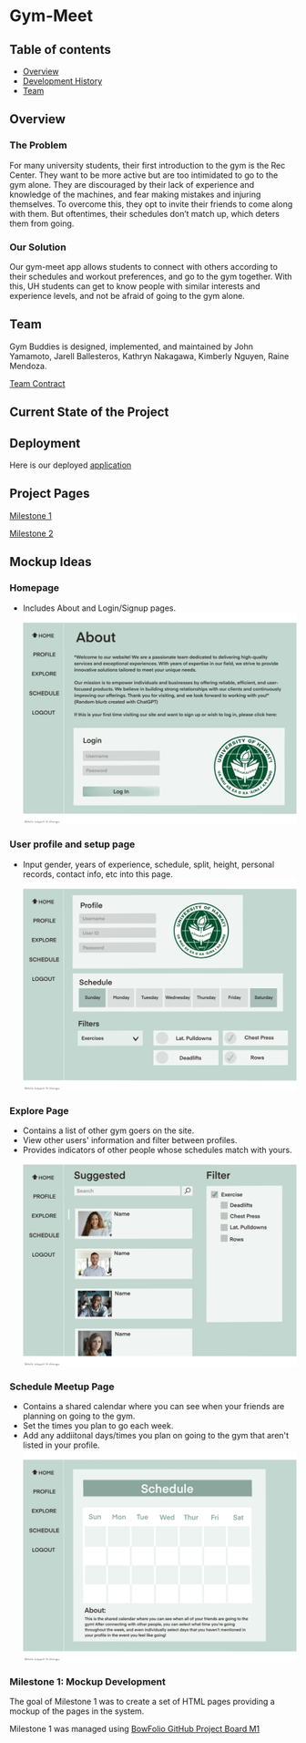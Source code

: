 # Gym-Meet

## Table of contents

* [Overview](#overview)
* [Development History](#development-history)
* [Team](#team)


## Overview

### The Problem
For many university students, their first introduction to the gym is the Rec Center. They want to be more active but are too intimidated to go to the gym alone. They are discouraged by their lack of experience and knowledge of the machines, and fear making mistakes and injuring themselves. To overcome this, they opt to invite their friends to come along with them. But oftentimes, their schedules don’t match up, which deters them from going.

### Our Solution
Our gym-meet app allows students to connect with others according to their schedules and workout preferences, and go to the gym together. With this, UH students can get to know people with similar interests and experience levels, and not be afraid of going to the gym alone.

## Team

Gym Buddies is designed, implemented, and maintained by John Yamamoto, Jarell Ballesteros, Kathryn Nakagawa, Kimberly Nguyen, Raine Mendoza.

[Team Contract](https://docs.google.com/document/d/1vLohLOMnnn7a7mI3A0naIYsxXPSLakaRsPm0aQS7NiY/edit?tab=t.0)

## Current State of the Project

## Deployment

Here is our deployed [application](#)

## Project Pages

[Milestone 1](https://github.com/orgs/gym-meet/projects/2)

[Milestone 2](https://github.com/orgs/gym-meet/projects/7) 

## Mockup Ideas

### Homepage
* Includes About and Login/Signup pages.
![](images/homepage.png)

### User profile and setup page
* Input gender, years of experience, schedule, split, height, personal records, contact info, etc into this page.
![](images/profilepage.png)

### Explore Page
* Contains a list of other gym goers on the site.
* View other users' information and filter between profiles.
* Provides indicators of other people whose schedules match with yours.
![](images/explorepage.png)

### Schedule Meetup Page
* Contains a shared calendar where you can see when your friends are planning on going to the gym.
* Set the times you plan to go each week.
* Add any addiitonal days/times you plan on going to the gym that aren't listed in your profile.
![](images/schedulepage.png)


### Milestone 1: Mockup Development

The goal of Milestone 1 was to create a set of HTML pages providing a mockup of the pages in the system.

Milestone 1 was managed using [BowFolio GitHub Project Board M1](https://github.com/bowfolios/bowfolios/projects/1)


